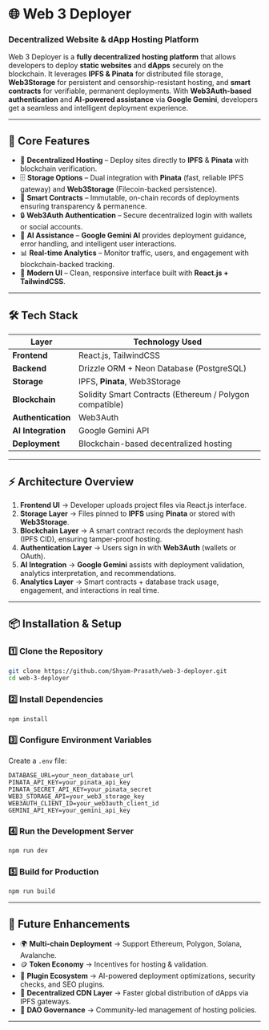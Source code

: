 # 🌐 Web 3 Deployer

### Decentralized Website & dApp Hosting Platform 

Web 3 Deployer is a **fully decentralized hosting platform** that allows developers to deploy **static websites** and **dApps** securely on the blockchain.
It leverages **IPFS & Pinata** for distributed file storage, **Web3Storage** for persistent and censorship-resistant hosting, and **smart contracts** for verifiable, permanent deployments.
With **Web3Auth-based authentication** and **AI-powered assistance** via **Google Gemini**, developers get a seamless and intelligent deployment experience.

---

## 🚀 Core Features

* 🔗 **Decentralized Hosting** – Deploy sites directly to **IPFS** & **Pinata** with blockchain verification.
* 🗄️ **Storage Options** – Dual integration with **Pinata** (fast, reliable IPFS gateway) and **Web3Storage** (Filecoin-backed persistence).
* 📜 **Smart Contracts** – Immutable, on-chain records of deployments ensuring transparency & permanence.
* 🔒 **Web3Auth Authentication** – Secure decentralized login with wallets or social accounts.
* 🧠 **AI Assistance** – **Google Gemini AI** provides deployment guidance, error handling, and intelligent user interactions.
* 📊 **Real-time Analytics** – Monitor traffic, users, and engagement with blockchain-backed tracking.
* 🎨 **Modern UI** – Clean, responsive interface built with **React.js + TailwindCSS**.

---

## 🛠️ Tech Stack

| Layer              | Technology Used                                          |
| ------------------ | -------------------------------------------------------- |
| **Frontend**       | React.js, TailwindCSS                                    |
| **Backend**        | Drizzle ORM + Neon Database (PostgreSQL)                 |
| **Storage**        | IPFS, **Pinata**, Web3Storage                            |
| **Blockchain**     | Solidity Smart Contracts (Ethereum / Polygon compatible) |
| **Authentication** | Web3Auth                                                 |
| **AI Integration** | Google Gemini API                                        |
| **Deployment**     | Blockchain-based decentralized hosting                   |

---

## ⚡ Architecture Overview

1. **Frontend UI** → Developer uploads project files via React.js interface.
2. **Storage Layer** → Files pinned to **IPFS** using **Pinata** or stored with **Web3Storage**.
3. **Blockchain Layer** → A smart contract records the deployment hash (IPFS CID), ensuring tamper-proof hosting.
4. **Authentication Layer** → Users sign in with **Web3Auth** (wallets or OAuth).
5. **AI Integration** → **Google Gemini** assists with deployment validation, analytics interpretation, and recommendations.
6. **Analytics Layer** → Smart contracts + database track usage, engagement, and interactions in real time.

---

## 📦 Installation & Setup

### 1️⃣ Clone the Repository

```bash
git clone https://github.com/Shyam-Prasath/web-3-deployer.git
cd web-3-deployer
```

### 2️⃣ Install Dependencies

```bash
npm install
```

### 3️⃣ Configure Environment Variables

Create a `.env` file:

```env
DATABASE_URL=your_neon_database_url
PINATA_API_KEY=your_pinata_api_key
PINATA_SECRET_API_KEY=your_pinata_secret
WEB3_STORAGE_API=your_web3_storage_key
WEB3AUTH_CLIENT_ID=your_web3auth_client_id
GEMINI_API_KEY=your_gemini_api_key
```

### 4️⃣ Run the Development Server

```bash
npm run dev
```

### 5️⃣ Build for Production

```bash
npm run build
```

---

## 🔮 Future Enhancements

* 🌍 **Multi-chain Deployment** → Support Ethereum, Polygon, Solana, Avalanche.
* 🪙 **Token Economy** → Incentives for hosting & validation.
* 🧩 **Plugin Ecosystem** → AI-powered deployment optimizations, security checks, and SEO plugins.
* 📡 **Decentralized CDN Layer** → Faster global distribution of dApps via IPFS gateways.
* 🤝 **DAO Governance** → Community-led management of hosting policies.

---
